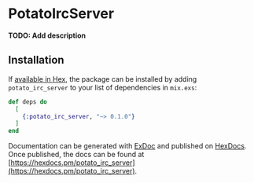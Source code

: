 # PotatoIrcServer

**TODO: Add description**

## Installation

If [available in Hex](https://hex.pm/docs/publish), the package can be installed
by adding `potato_irc_server` to your list of dependencies in `mix.exs`:

```elixir
def deps do
  [
    {:potato_irc_server, "~> 0.1.0"}
  ]
end
```

Documentation can be generated with [ExDoc](https://github.com/elixir-lang/ex_doc)
and published on [HexDocs](https://hexdocs.pm). Once published, the docs can
be found at [https://hexdocs.pm/potato_irc_server](https://hexdocs.pm/potato_irc_server).

